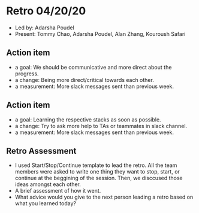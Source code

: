 # Retro 04/20/20

* Led by: Adarsha Poudel
* Present: Tommy Chao, Adarsha Poudel, Alan Zhang, Kouroush Safari

## Action item

* a goal: We should be communicative and more direct about the progress.
* a change: Being more direct/critical towards each other. 
* a measurement: More slack messages sent than previous week. 

## Action item

* a goal: Learning the respective stacks as soon as possible. 
* a change: Try to ask more help to TAs or teammates  in slack channel. 
* a measurement: More slack messages sent than previous week. 

## Retro Assessment

* I used Start/Stop/Continue template to lead the retro. All the team members were asked to write one thing they want to stop, start, or continue at the beggining of the session. Then, we disccused those ideas amongst each other. 
* A brief assessment of how it went.
* What advice would you give to the next person leading a retro
  based on what you learned today?
